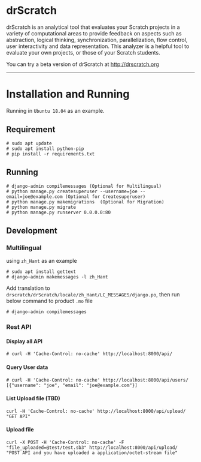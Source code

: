 drScratch
=========

drScratch is an analytical tool that evaluates your Scratch projects in a variety of computational areas to provide feedback on aspects such as abstraction, logical thinking, synchronization, parallelization, flow control, user interactivity and data representation. This analyzer is a helpful tool to evaluate your own projects, or those of your Scratch students.

You can try a beta version of drScratch at http://drscratch.org

---

Installation and Running
========================

Running in `Ubuntu 18.04` as an example.

## Requirement

```
# sudo apt update
# sudo apt install python-pip
# pip install -r requirements.txt
```

## Running

```
# django-admin compilemessages (Optional for Multilingual)
# python manage.py createsuperuser --username=joe --email=joe@example.com (Optional for Createsuperuser)
# python manage.py makemigrations  (Optional for Migration)
# python manage.py migrate
# python manage.py runserver 0.0.0.0:80
```

## Development

### Multilingual

using `zh_Hant` as an example

```
# sudo apt install gettext
# django-admin makemessages -l zh_Hant
```
Add translation to `drscratch/drScratch/locale/zh_Hant/LC_MESSAGES/django.po`, then run below command to product `.mo` file

```
# django-admin compilemessages
```


### Rest API

#### Display all API
```
# curl -H 'Cache-Control: no-cache' http://localhost:8000/api/
```

#### Query User data

```
# curl -H 'Cache-Control: no-cache' http://localhost:8000/api/users/
[{"username": "joe", "email": "joe@example.com"}]
```

#### List Upload file (TBD)
```
curl -H 'Cache-Control: no-cache' http://localhost:8000/api/upload/
"GET API"
```

#### Upload file
```
curl -X POST -H 'Cache-Control: no-cache' -F "file_uploaded=@test/test.sb3" http://localhost:8000/api/upload/
"POST API and you have uploaded a application/octet-stream file"
```